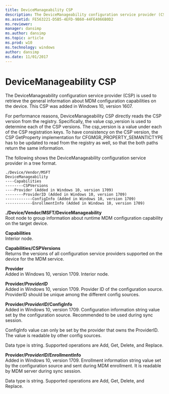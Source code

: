 ```yaml
---
title: DeviceManageability CSP
description: The DeviceManageability configuration service provider (CSP) is used to retrieve general information about MDM configuration capabilities on the device. 
ms.assetid: FE563221-D5B5-4EFD-9B60-44FE4066B0D2
ms.reviewer: 
manager: dansimp
ms.author: dansimp
ms.topic: article
ms.prod: w10
ms.technology: windows
author: dansimp
ms.date: 11/01/2017
---
```


# DeviceManageability CSP


The DeviceManageability configuration service provider (CSP) is used to retrieve the general information about MDM configuration capabilities on the device. This CSP was added in Windows 10, version 1607.

For performance reasons, DeviceManageability CSP directly reads the CSP version from the registry. Specifically, the value csp\_version is used to determine each of the CSP versions. The csp\_version is a value under each of the CSP registration keys. To have consistency on the CSP version, the CSP GetProperty implementation for CFGMGR\_PROPERTY\_SEMANTICTYPE has to be updated to read from the registry as well, so that the both paths return the same information. 

The following shows the DeviceManageability configuration service provider in a tree format.
```
./Device/Vendor/MSFT
DeviceManageability
----Capabilities
--------CSPVersions
----Provider (Added in Windows 10, version 1709)
--------ProviderID (Added in Windows 10, version 1709)
------------ConfigInfo (Added in Windows 10, version 1709)
------------EnrollmentInfo (Added in Windows 10, version 1709)
```
<a href="" id="--device-vendor-msft-devicemanageability"></a>**./Device/Vendor/MSFT/DeviceManageability**  
Root node to group information about runtime MDM configuration capability on the target device.

<a href="" id="capabilities"></a>**Capabilities**  
Interior node.

<a href="" id="capabilities-cspversions"></a>**Capabilities/CSPVersions**  
Returns the versions of all configuration service providers supported on the device for the MDM service.

<a href="" id="capabilities"></a>**Provider**  
Added in Windows 10, version 1709. Interior node.

<a href="" id="capabilities-cspversions"></a>**Provider/_ProviderID_**  
Added in Windows 10, version 1709. Provider ID of the configuration source. ProviderID should be unique among the different config sources.

<a href="" id="capabilities-cspversions"></a>**Provider/_ProviderID_/ConfigInfo**  
Added in Windows 10, version 1709. Configuration information string value set by the configuration source. Recommended to be used during sync session.

ConfigInfo value can only be set by the provider that owns the ProviderID. The value is readable by other config sources.

Data type is string. Supported operations are Add, Get, Delete, and Replace.

<a href="" id="capabilities-cspversions"></a>**Provider/_ProviderID_/EnrollmentInfo**  
Added in Windows 10, version 1709. Enrollment information string value set by the configuration source and sent during MDM enrollment. It is readable by MDM server during sync session.

Data type is string. Supported operations are Add, Get, Delete, and Replace. 







